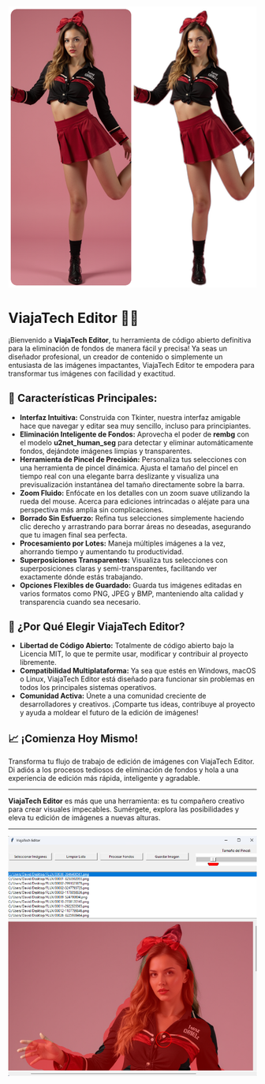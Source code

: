 ![](https://github.com/viajatech/Editor/blob/main/Editor%20GUI.png)
----
# ViajaTech Editor 🚀✨

¡Bienvenido a **ViajaTech Editor**, tu herramienta de código abierto definitiva para la eliminación de fondos de manera fácil y precisa! Ya seas un diseñador profesional, un creador de contenido o simplemente un entusiasta de las imágenes impactantes, ViajaTech Editor te empodera para transformar tus imágenes con facilidad y exactitud.

## 🌟 **Características Principales:**

- **Interfaz Intuitiva:** Construida con Tkinter, nuestra interfaz amigable hace que navegar y editar sea muy sencillo, incluso para principiantes.
- **Eliminación Inteligente de Fondos:** Aprovecha el poder de **rembg** con el modelo **u2net_human_seg** para detectar y eliminar automáticamente fondos, dejándote imágenes limpias y transparentes.
- **Herramienta de Pincel de Precisión:** Personaliza tus selecciones con una herramienta de pincel dinámica. Ajusta el tamaño del pincel en tiempo real con una elegante barra deslizante y visualiza una previsualización instantánea del tamaño directamente sobre la barra.
- **Zoom Fluido:** Enfócate en los detalles con un zoom suave utilizando la rueda del mouse. Acerca para ediciones intrincadas o aléjate para una perspectiva más amplia sin complicaciones.
- **Borrado Sin Esfuerzo:** Refina tus selecciones simplemente haciendo clic derecho y arrastrando para borrar áreas no deseadas, asegurando que tu imagen final sea perfecta.
- **Procesamiento por Lotes:** Maneja múltiples imágenes a la vez, ahorrando tiempo y aumentando tu productividad.
- **Superposiciones Transparentes:** Visualiza tus selecciones con superposiciones claras y semi-transparentes, facilitando ver exactamente dónde estás trabajando.
- **Opciones Flexibles de Guardado:** Guarda tus imágenes editadas en varios formatos como PNG, JPEG y BMP, manteniendo alta calidad y transparencia cuando sea necesario.

## 🔧 **¿Por Qué Elegir ViajaTech Editor?**

- **Libertad de Código Abierto:** Totalmente de código abierto bajo la Licencia MIT, lo que te permite usar, modificar y contribuir al proyecto libremente.
- **Compatibilidad Multiplataforma:** Ya sea que estés en Windows, macOS o Linux, ViajaTech Editor está diseñado para funcionar sin problemas en todos los principales sistemas operativos.
- **Comunidad Activa:** Únete a una comunidad creciente de desarrolladores y creativos. ¡Comparte tus ideas, contribuye al proyecto y ayuda a moldear el futuro de la edición de imágenes!

## 📈 **¡Comienza Hoy Mismo!**

Transforma tu flujo de trabajo de edición de imágenes con ViajaTech Editor. Di adiós a los procesos tediosos de eliminación de fondos y hola a una experiencia de edición más rápida, inteligente y agradable.

---

**ViajaTech Editor** es más que una herramienta: es tu compañero creativo para crear visuales impecables. Sumérgete, explora las posibilidades y eleva tu edición de imágenes a nuevas alturas.

---
![](https://github.com/viajatech/Editor/blob/main/FLUX%20GUI%20EDITOR.png)
